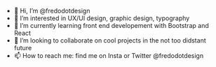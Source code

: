 - 👋 Hi, I’m @fredodotdesign
- 👀 I’m interested in UX/UI design, graphic design, typography
- 🌱 I’m currently learning front end developement with Bootstrap and React
- 💞️ I’m looking to collaborate on cool projects in the not too didstant future
- 📫 How to reach me: find me on Insta or Twitter @fredodotdesign

<!---
fredodotdesign/fredodotdesign is a ✨ special ✨ repository because its `README.md` (this file) appears on your GitHub profile.
You can click the Preview link to take a look at your changes.
--->
